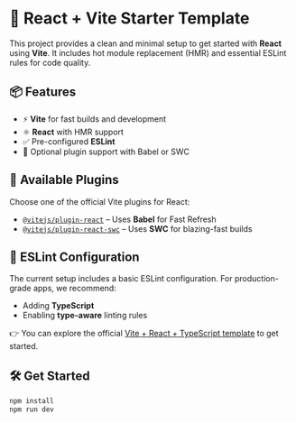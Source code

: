 # 🚀 React + Vite Starter Template

This project provides a clean and minimal setup to get started with **React** using **Vite**. It includes hot module replacement (HMR) and essential ESLint rules for code quality.

## 📦 Features

- ⚡ **Vite** for fast builds and development
- ⚛️ **React** with HMR support
- ✅ Pre-configured **ESLint**
- 🎯 Optional plugin support with Babel or SWC

## 🔌 Available Plugins

Choose one of the official Vite plugins for React:

- [`@vitejs/plugin-react`](https://github.com/vitejs/vite-plugin-react) – Uses **Babel** for Fast Refresh
- [`@vitejs/plugin-react-swc`](https://github.com/vitejs/vite-plugin-react-swc) – Uses **SWC** for blazing-fast builds

## 🧪 ESLint Configuration

The current setup includes a basic ESLint configuration. For production-grade apps, we recommend:

- Adding **TypeScript**
- Enabling **type-aware** linting rules

👉 You can explore the official [Vite + React + TypeScript template](https://github.com/vitejs/vite/tree/main/packages/create-vite/template-react-ts) to get started.

## 🛠️ Get Started

```bash
npm install
npm run dev
